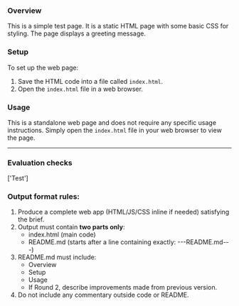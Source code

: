 ### Overview
This is a simple test page. It is a static HTML page with some basic CSS for styling. The page displays a greeting message.

### Setup
To set up the web page:

1. Save the HTML code into a file called `index.html`.
2. Open the `index.html` file in a web browser.

### Usage
This is a standalone web page and does not require any specific usage instructions. Simply open the `index.html` file in your web browser to view the page.

---

### Evaluation checks
['Test']

### Output format rules:
1. Produce a complete web app (HTML/JS/CSS inline if needed) satisfying the brief.
2. Output must contain **two parts only**:
   - index.html (main code)
   - README.md (starts after a line containing exactly: ---README.md---)
3. README.md must include:
   - Overview
   - Setup
   - Usage
   - If Round 2, describe improvements made from previous version.
4. Do not include any commentary outside code or README.